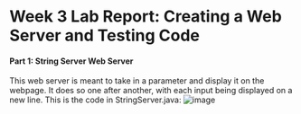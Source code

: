 # Week 3 Lab Report: Creating a Web Server and Testing Code

#### Part 1: String Server Web Server
This web server is meant to take in a parameter and display it on the webpage. It does so one after another, with each input being displayed on a new line.
This is the code in StringServer.java:
![image](https://user-images.githubusercontent.com/70964947/214756838-4729ac6f-8a63-4009-b619-c913cc828eab.png)

